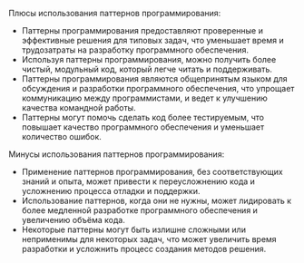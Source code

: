 Плюсы использования паттернов программирования:

-   Паттерны программирования предоставляют проверенные и эффективные решения для типовых задач, что уменьшает время и трудозатраты на разработку программного обеспечения.
-   Используя паттерны программирования, можно получить более чистый, модульный код, который легче читать и поддерживать.
-   Паттерны программирования являются общепринятым языком для обсуждения и разработки программного обеспечения, что упрощает коммуникацию между программистами, и ведет к улучшению качества командной работы.
-   Паттерны могут помочь сделать код более тестируемым, что повышает качество программного обеспечения и уменьшает количество ошибок.

Минусы использования паттернов программирования:

-   Применение паттернов программирования, без соответствующих знаний и опыта, может привести к переусложнению кода и усложнению процесса отладки и поддержки.
-   Использование паттернов, когда они не нужны, может лидировать к более медленной разработке программного обеспечения и увеличению объёма кода.
-   Некоторые паттерны могут быть излишне сложными или неприменимы для некоторых задач, что может увеличить время разработки и усложнить процесс создания методов решения.